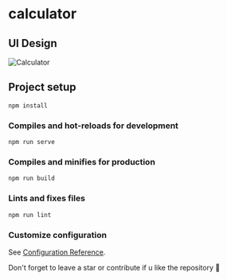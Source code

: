 # calculator

## UI Design
![Calculator](https://user-images.githubusercontent.com/37219226/134796904-60a0ac23-4fbb-4865-b376-b2d1222345e1.png)

## Project setup
```
npm install
```

### Compiles and hot-reloads for development
```
npm run serve
```

### Compiles and minifies for production
```
npm run build
```

### Lints and fixes files
```
npm run lint
```

### Customize configuration
See [Configuration Reference](https://cli.vuejs.org/config/).

Don't forget to leave a star or contribute if u like the repository 💝 
